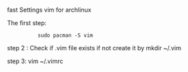 fast Settings vim for archlinux 

The first step:

              sudo pacman -S vim 
              
step 2 : Check if .vim file exists  if not create it by mkdir ~/.vim 
          

step 3:
            vim ~/.vimrc
